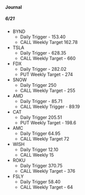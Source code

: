 #### Journal

##### 6/21
* BYND
  * Daily Trigger - 153.40
  * CALL Weekly Target 162.78
* TSLA
  * Daily Trigger - 628.35
  * CALL Weekly Target - 660
* FDX
  * Daily Trigger - 282.02
  * PUT Weekly Target - 274
* SNOW
  * Daily Trigger 250
  * CALL Weekly Target - 255
* AMD
  * Daily Trigger - 85.71
  * CALL Weekly Trigger - 89.19
* CAT
  * Daily Trigger 205.51
  * PUT Weekly Target - 198.6
* AMC
  * Daily Trigger 64.95
  * CALL Weekly Target 72
* WISH
  * Daily Trigger 12.10
  * CALL Weekly 15
* ROKU
  * Daily Trigger 370.75
  * CALL Weekly Target - 376
* FSLY
  * Daily Trigger 58.40
  * CALL Weekly Target - 64
